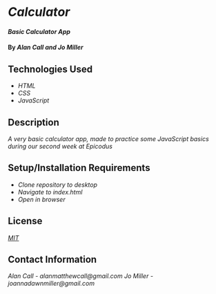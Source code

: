 # _Calculator_

#### _Basic Calculator App_

#### By _**Alan Call and Jo Miller**_

## Technologies Used

* _HTML_
* _CSS_
* _JavaScript_

## Description

_A very basic calculator app, made to practice some JavaScript basics during our second week at Epicodus_

## Setup/Installation Requirements

* _Clone repository to desktop_
* _Navigate to index.html_
* _Open in browser_


## License

_[MIT](LICENSE.txt)_

## Contact Information

_Alan Call - alanmatthewcall@gmail.com_
_Jo Miller - joannadawnmiller@gmail.com_

